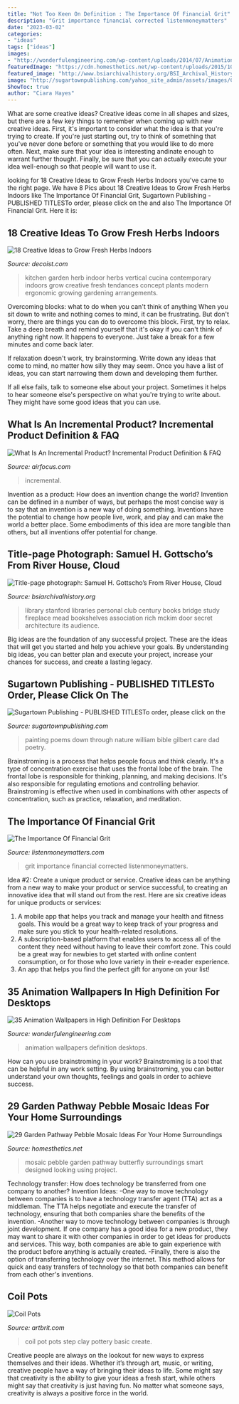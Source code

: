 ```yaml
---
title: "Not Too Keen On Definition : The Importance Of Financial Grit"
description: "Grit importance financial corrected listenmoneymatters"
date: "2023-03-02"
categories:
- "ideas"
tags: ["ideas"]
images:
- "http://wonderfulengineering.com/wp-content/uploads/2014/07/Animation-wallpapers-25.jpg"
featuredImage: "https://cdn.homesthetics.net/wp-content/uploads/2015/10/30-Garden-Pathway-Pebble-Mosaic-Ideas-For-Your-Home-Surroundings-21.jpg"
featured_image: "http://www.bsiarchivalhistory.org/BSI_Archival_History/Woodys_World_files/droppedImage_19.jpg"
image: "http://sugartownpublishing.com/yahoo_site_admin/assets/images/Cathy-Dana-cover_sm.89183628_std.jpg"
ShowToc: true
author: "Ciara Hayes"
---
```



What are some creative ideas?
Creative ideas come in all shapes and sizes, but there are a few key things to remember when coming up with new creative ideas. First, it's important to consider what the idea is that you're trying to create. If you're just starting out, try to think of something that you've never done before or something that you would like to do more often. Next, make sure that your idea is interesting andinate enough to warrant further thought. Finally, be sure that you can actually execute your idea well-enough so that people will want to use it.

	

		
looking for 18 Creative Ideas to Grow Fresh Herbs Indoors you've came to the right page. We have 8 Pics about 18 Creative Ideas to Grow Fresh Herbs Indoors like The Importance Of Financial Grit, Sugartown Publishing - PUBLISHED TITLESTo order, please click on the and also The Importance Of Financial Grit. Here it is:
		
    
## 18 Creative Ideas To Grow Fresh Herbs Indoors

<img loading=lazy src="http://cdn.decoist.com/wp-content/uploads/2015/05/Contemporary-kitchen-with-an-ergonomic-herb-garden.jpg" onerror="this.onerror=null;this.src='https://tse2.mm.bing.net/th?id=OIP.50iqmMdT8kCIGzULwM86-wHaK2&amp;pid=15.1';" alt="18 Creative Ideas to Grow Fresh Herbs Indoors">

_Source: decoist.com_

>kitchen garden herb indoor herbs vertical cucina contemporary indoors grow creative fresh tendances concept plants modern ergonomic growing gardening arrangements. 

	

Overcoming blocks: what to do when you can't think of anything
When you sit down to write and nothing comes to mind, it can be frustrating. But don't worry, there are things you can do to overcome this block.
First, try to relax. Take a deep breath and remind yourself that it's okay if you can't think of anything right now. It happens to everyone. Just take a break for a few minutes and come back later.

If relaxation doesn't work, try brainstorming. Write down any ideas that come to mind, no matter how silly they may seem. Once you have a list of ideas, you can start narrowing them down and developing them further.

If all else fails, talk to someone else about your project. Sometimes it helps to hear someone else's perspective on what you're trying to write about. They might have some good ideas that you can use.

    
## What Is An Incremental Product? Incremental Product Definition &amp; FAQ

<img loading=lazy src="https://images.ctfassets.net/h6luvadnbip0/6UrEQMfgDx412NhbB3hvJz/1b1c05b908fdda7f8d801bd08994ee81/Gruppe_4124.png" onerror="this.onerror=null;this.src='https://tse4.mm.bing.net/th?id=OIP.nPraxMrjrJgEVcTaC-WHzAHaEL&amp;pid=15.1';" alt="What Is An Incremental Product? Incremental Product Definition &amp; FAQ">

_Source: airfocus.com_

>incremental. 

	

Invention as a product: How does an invention change the world?
Invention can be defined in a number of ways, but perhaps the most concise way is to say that an invention is a new way of doing something. Inventions have the potential to change how people live, work, and play and can make the world a better place. Some embodiments of this idea are more tangible than others, but all inventions offer potential for change.

    
## Title-page Photograph: Samuel H. Gottscho’s From River House, Cloud

<img loading=lazy src="http://www.bsiarchivalhistory.org/BSI_Archival_History/Woodys_World_files/droppedImage_19.jpg" onerror="this.onerror=null;this.src='https://tse1.mm.bing.net/th?id=OIP.KSMQ_EXsu-AU39TukSSVzQAAAA&amp;pid=15.1';" alt="Title-page photograph: Samuel H. Gottscho’s From River House, Cloud">

_Source: bsiarchivalhistory.org_

>library stanford libraries personal club century books bridge study fireplace mead bookshelves association rich mckim door secret architecture its audience. 

	

Big ideas are the foundation of any successful project. These are the ideas that will get you started and help you achieve your goals. By understanding big ideas, you can better plan and execute your project, increase your chances for success, and create a lasting legacy.

    
## Sugartown Publishing - PUBLISHED TITLESTo Order, Please Click On The

<img loading=lazy src="http://sugartownpublishing.com/yahoo_site_admin/assets/images/Cathy-Dana-cover_sm.89183628_std.jpg" onerror="this.onerror=null;this.src='https://tse4.mm.bing.net/th?id=OIP.31-AppI3G-nZ9WYDicoiEwAAAA&amp;pid=15.1';" alt="Sugartown Publishing - PUBLISHED TITLESTo order, please click on the">

_Source: sugartownpublishing.com_

>painting poems down through nature william bible gilbert care dad poetry. 

	

Brainstroming is a process that helps people focus and think clearly. It's a type of concentration exercise that uses the frontal lobe of the brain. The frontal lobe is responsible for thinking, planning, and making decisions. It's also responsible for regulating emotions and controlling behavior. Brainstroming is effective when used in combinations with other aspects of concentration, such as practice, relaxation, and meditation.

    
## The Importance Of Financial Grit

<img loading=lazy src="http://www.listenmoneymatters.com/wp-content/uploads/2015/05/grit-corrected-2.png" onerror="this.onerror=null;this.src='https://tse1.mm.bing.net/th?id=OIP.tq_J_mecLDtaLN_ToswyKQHaC9&amp;pid=15.1';" alt="The Importance Of Financial Grit">

_Source: listenmoneymatters.com_

>grit importance financial corrected listenmoneymatters. 

	

Idea #2: Create a unique product or service.
Creative ideas can be anything from a new way to make your product or service successful, to creating an innovative idea that will stand out from the rest. Here are six creative ideas for unique products or services: 
1. A mobile app that helps you track and manage your health and fitness goals. This would be a great way to keep track of your progress and make sure you stick to your health-related resolutions. 
2. A subscription-based platform that enables users to access all of the content they need without having to leave their comfort zone. This could be a great way for newbies to get started with online content consumption, or for those who love variety in their e-reader experience. 
3. An app that helps you find the perfect gift for anyone on your list!

    
## 35 Animation Wallpapers In High Definition For Desktops

<img loading=lazy src="http://wonderfulengineering.com/wp-content/uploads/2014/07/Animation-wallpapers-25.jpg" onerror="this.onerror=null;this.src='https://tse2.mm.bing.net/th?id=OIP.nzoGlg9eB-divFHdOyzpSAHaEr&amp;pid=15.1';" alt="35 Animation Wallpapers in High Definition For Desktops">

_Source: wonderfulengineering.com_

>animation wallpapers definition desktops. 

	

How can you use brainstroming in your work?
Brainstroming is a tool that can be helpful in any work setting. By using brainstroming, you can better understand your own thoughts, feelings and goals in order to achieve success.

    
## 29 Garden Pathway Pebble Mosaic Ideas For Your Home Surroundings

<img loading=lazy src="https://cdn.homesthetics.net/wp-content/uploads/2015/10/30-Garden-Pathway-Pebble-Mosaic-Ideas-For-Your-Home-Surroundings-21.jpg" onerror="this.onerror=null;this.src='https://tse2.mm.bing.net/th?id=OIP.9hFW4y16wGsQVfCyhYIivQHaFQ&amp;pid=15.1';" alt="29 Garden Pathway Pebble Mosaic Ideas For Your Home Surroundings">

_Source: homesthetics.net_

>mosaic pebble garden pathway butterfly surroundings smart designed looking using project. 

	

Technology transfer: How does technology be transferred from one company to another?
Invention Ideas: 
-One way to move technology between companies is to have a technology transfer agent (TTA) act as a middleman. The TTA helps negotiate and execute the transfer of technology, ensuring that both companies share the benefits of the invention. 
-Another way to move technology between companies is through joint development. If one company has a good idea for a new product, they may want to share it with other companies in order to get ideas for products and services. This way, both companies are able to gain experience with the product before anything is actually created. 
-Finally, there is also the option of transferring technology over the internet. This method allows for quick and easy transfers of technology so that both companies can benefit from each other's inventions.

    
## Coil Pots

<img loading=lazy src="https://www.artbrit.com/uploads/2/1/2/1/21211482/how-to-make-a-coil-pot-best-clay-for-pottery-coil-pot-clay-pottery-ideas-for-beginners-coil-pots-clay_orig.jpg" onerror="this.onerror=null;this.src='https://tse3.mm.bing.net/th?id=OIP.jnhuCGSf1lPkDoaex4kwIAHaJ4&amp;pid=15.1';" alt="Coil Pots">

_Source: artbrit.com_

>coil pot pots step clay pottery basic create. 

	

Creative people are always on the lookout for new ways to express themselves and their ideas. Whether it’s through art, music, or writing, creative people have a way of bringing their ideas to life. Some might say that creativity is the ability to give your ideas a fresh start, while others might say that creativity is just having fun. No matter what someone says, creativity is always a positive force in the world.

